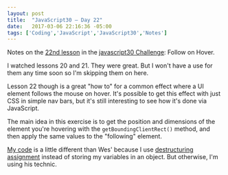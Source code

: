```yaml
---
layout: post
title:  "JavaScript30 – Day 22"
date:   2017-03-06 22:16:36 -05:00
tags: ['Coding','JavaScript','JavaScript30','Notes']
---
```


Notes on the [22nd lesson][git] in the [javascript30 Challenge][js30]: Follow on Hover.

I watched lessons 20 and 21. They were great. But I won't have a use for them any time soon so I'm skipping them on here.

Lesson 22 though is a great "how to" for a common effect where a UI element follows the mouse on hover. It's possible to get this effect with just CSS in simple nav bars, but it's still interesting to see how it's done via JavaScript.

The main idea in this exercise is to get the position and dimensions of the element you're hovering with the `getBoundingClientRect()` method, and then apply the same values to the "following" element.

[My code][git] is a little different than Wes' because I use [destructuring assignment][mdn] instead of storing my variables in an object. But otherwise, I'm using his technic.

[js30]:https://javascript30.com
[git]:https://github.com/memoblue/JavaScript30/blob/master/22-follow-hover/index.html
[mdn]:https://developer.mozilla.org/en/docs/Web/JavaScript/Reference/Operators/Destructuring_assignment
